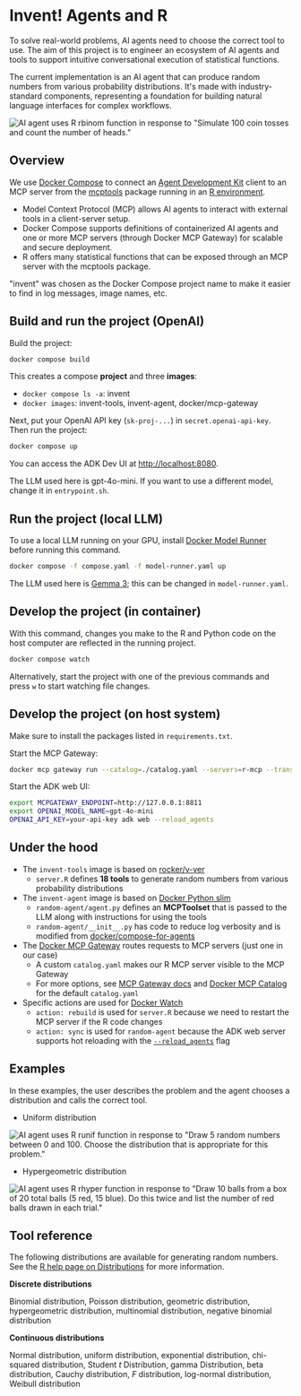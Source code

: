 # Invent! Agents and R

To solve real-world problems, AI agents need to choose the correct tool to use.
The aim of this project is to engineer an ecosystem of AI agents and tools to support intuitive conversational execution of statistical functions.

The current implementation is an AI agent that can produce random numbers from various probability distributions.
It's made with industry-standard components, representing a foundation for building natural language interfaces for complex workflows.

![AI agent uses R `rbinom` function in response to "Simulate 100 coin tosses and count the number of heads."](https://chnosz.net/guest/invent/rbinom.png)

## Overview

We use [Docker Compose] to connect an [Agent Development Kit] client to an MCP server from the [mcptools] package running in an [R environment].

- Model Context Protocol (MCP) allows AI agents to interact with external tools in a client-server setup.
- Docker Compose supports definitions of containerized AI agents and one or more MCP servers (through Docker MCP Gateway) for scalable and secure deployment.
- R offers many statistical functions that can be exposed through an MCP server with the mcptools package.

"invent" was chosen as the Docker Compose project name to make it easier to find in log messages, image names, etc.

## Build and run the project (OpenAI)

Build the project:

```sh
docker compose build
```

This creates a compose **project** and three **images**:

- `docker compose ls -a`: invent
- `docker images`: invent-tools, invent-agent, docker/mcp-gateway

Next, put your OpenAI API key (`sk-proj-...`) in `secret.openai-api-key`.
Then run the project:

```sh
docker compose up
```

You can access the ADK Dev UI at <http://localhost:8080>.

The LLM used here is gpt-4o-mini.
If you want to use a different model, change it in `entrypoint.sh`.

## Run the project (local LLM)

To use a local LLM running on your GPU, install [Docker Model Runner] before running this command.

```sh
docker compose -f compose.yaml -f model-runner.yaml up
```

The LLM used here is [Gemma 3]; this can be changed in `model-runner.yaml`.

## Develop the project (in container)

With this command, changes you make to the R and Python code on the host computer are reflected in the running project.

```sh
docker compose watch
```

Alternatively, start the project with one of the previous commands and press `w` to start watching file changes.

## Develop the project (on host system)

Make sure to install the packages listed in `requirements.txt`.

Start the MCP Gateway:

```sh
docker mcp gateway run --catalog=./catalog.yaml --servers=r-mcp --transport=sse --port=8811
```

Start the ADK web UI:

```sh
export MCPGATEWAY_ENDPOINT=http://127.0.0.1:8811
export OPENAI_MODEL_NAME=gpt-4o-mini
OPENAI_API_KEY=your-api-key adk web --reload_agents
```

## Under the hood

- The `invent-tools` image is based on [rocker/v-ver]
  - `server.R` defines **18 tools** to generate random numbers from various probability distributions
- The `invent-agent` image is based on [Docker Python slim]
  - `random-agent/agent.py` defines an **MCPToolset** that is passed to the LLM along with instructions for using the tools
  - `random-agent/__init__.py` has code to reduce log verbosity and is modified from [docker/compose-for-agents]
- The [Docker MCP Gateway] routes requests to MCP servers (just one in our case)
  - A custom `catalog.yaml` makes our R MCP server visible to the MCP Gateway
  - For more options, see [MCP Gateway docs] and [Docker MCP Catalog] for the default `catalog.yaml`
- Specific actions are used for [Docker Watch]
  - `action: rebuild` is used for `server.R` because we need to restart the MCP server if the R code changes
  - `action: sync` is used for `random-agent` because the ADK web server supports hot reloading with the
    [`--reload_agents`](https://github.com/google/adk-python/commit/e545e5a570c1331d2ed8fda31c7244b5e0f71584) flag
  
## Examples

In these examples, the user describes the problem and the agent chooses a distribution and calls the correct tool.

- Uniform distribution

![AI agent uses R `runif` function in response to "Draw 5 random numbers between 0 and 100. Choose the distribution that is appropriate for this problem."](https://chnosz.net/guest/invent/runif.png)

- Hypergeometric distribution

![AI agent uses R `rhyper` function in response to "Draw 10 balls from a box of 20 total balls (5 red, 15 blue). Do this twice and list the number of red balls drawn in each trial."](https://chnosz.net/guest/invent/rhyper.png)

## Tool reference


The following distributions are available for generating random numbers.
See the [R help page on Distributions] for more information.

**Discrete distributions**

Binomial distribution, Poisson distribution, geometric distribution, hypergeometric distribution, multinomial distribution, negative binomial distribution

**Continuous distributions**

Normal distribution, uniform distribution, exponential distribution, chi-squared distribution, Student *t* Distribution, gamma Distribution, beta distribution, Cauchy distribution, *F* distribution, log-normal distribution, Weibull distribution

[Docker Compose]: https://docs.docker.com/compose/
[Agent Development Kit]: https://google.github.io/adk-docs/
[R environment]: https://www.r-project.org/
[mcptools]: https://github.com/posit-dev/mcptools
[Docker MCP Gateway]: https://docs.docker.com/ai/mcp-gateway/
[Docker Model Runner]: https://docs.docker.com/ai/model-runner/
[Gemma 3]: https://deepmind.google/models/gemma/gemma-3/
[MCP Gateway docs]: https://github.com/docker/mcp-gateway/blob/main/docs/mcp-gateway.md
[Docker MCP Catalog]: http://desktop.docker.com/mcp/catalog/v2/catalog.yaml
[rocker/v-ver]: https://rocker-project.org/images/versioned/r-ver
[Docker Python slim]: https://hub.docker.com/_/python/#pythonversion-slim
[docker/compose-for-agents]: https://github.com/docker/compose-for-agents
[Docker Watch]: https://docs.docker.com/compose/how-tos/file-watch/
[R help page on Distributions]: https://stat.ethz.ch/R-manual/R-devel/library/stats/html/Distributions.html
